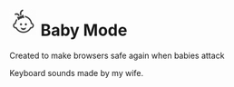 #  <img src="48.png"> Baby Mode

Created to make browsers safe again when babies attack

Keyboard sounds made by my wife.
